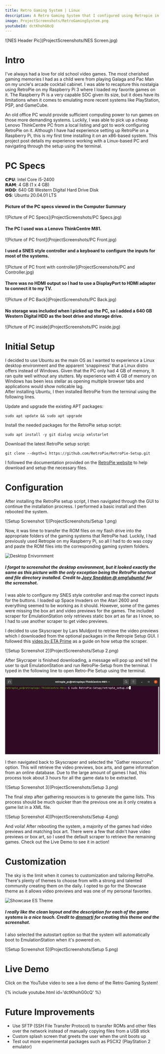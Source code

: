 ```yaml
---
title: Retro Gaming System | Linux
description: A Retro Gaming System that I configured using Retropie in Ubuntu 20.04.01 LTS.
image: ProjectScreenshots/RetroGamingSystem.png
youtubeId: dctKhohG0cQ                                      
---
```


<link rel="stylesheet" type="text/css" href="video-embed.css">

![NES Header Pic](ProjectScreenshots/NES Screen.jpg)<br>

# Intro
I've always had a love for old school video games. The most cherished gaming memories I had as a child were from playing Galaga and Pac Man on my uncle's arcade cocktail cabinet. I was able to recapture this nostalgia using RetroPie on my Raspberry Pi 3 where I loaded my favorite games on it. The Raspberry Pi is a very capable SOC given its size, but it does have its limitations when it comes to emulating more recent systems like PlayStation, PSP, and GameCube. 

An old office PC would provide sufficient computing power to run games on those more demanding systems. Luckily, I was able to pick up a cheap Lenovo ThinkCentre PC from a local listing and got to work configuring RetroPie on it. Although I have had experience setting up RetroPie on a Raspberry Pi, this is my first time installing it on an x86-based system. This project post details my experience working with a Linux-based PC and navigating through the setup using the terminal.

# PC Specs
𝗖𝗣𝗨:  Intel Core i5-2400 <br>
𝗥𝗔𝗠: 4 GB (1 x 4 GB)<br>
𝗛𝗗𝗗: 640 GB Western Digital Hard Drive Disk<br>
𝗢𝗦: Ubuntu 20.04.01 LTS<br>

#### Picture of the PC specs viewed in the Computer Summary
![Picture of PC Specs](ProjectScreenshots/PC Specs.jpg)<br>

#### The PC I used was a Lenovo ThinkCentre M81.
![Picture  of PC front](ProjectScreenshots/PC Front.jpg)<br>

#### I used a SNES style controller and a keyboard to configure the inputs for most of the systems. 
![Picture  of PC front with controller](ProjectScreenshots/PC and Controller.jpg)<br>

#### There was no HDMI output so I had to use a DisplayPort to HDMI adapter to connect it to my TV.
![Picture of PC Back](ProjectScreenshots/PC Back.jpg)<br>

#### No storage was included when I picked up the PC, so I added a 640 GB Western Digital HDD as the boot drive and storage drive.
![Picture of PC inside](ProjectScreenshots/PC inside.jpg)<br>

# Initial Setup
I decided to use Ubuntu as the main OS as I wanted to experience a Linux desktop environment and the apparent 'snappiness' that a Linux distro offers instead of Windows. Given that the PC only had 4 GB of memory, It ran quite well without any stutters. My experience with 4 GB of memory on Windows has been less stellar as opening multiple browser tabs and applications would show noticable lag.  
After installing Ubuntu, I then installed RetroPie from the terminal using the following lines.

Update and upgrade the existing APT packages:

```
sudo apt update && sudo apt upgrade

```

Install the needed packages for the RetroPie setup script:

```
sudo apt install -y git dialog unzip xmlstarlet
```
Download the latest RetroPie setup script:

```
git clone --depth=1 https://github.com/RetroPie/RetroPie-Setup.git
```

I followed the documentation provided on the [RetroPie website](https://retropie.org.uk/docs/Debian/) to help download and setup the necessary files. 

# Configuration 
After installing the RetroPie setup script, I then navigated through the GUI to continue the installation procress. I performed a basic install and then rebooted the system.

![Setup Screenshot 1](ProjectScreenshots/Setup 1.png)<br>

Now, it was time to transfer the ROM files on my flash drive into the appropriate folders of the gaming systems that RetroPie had. Luckily, I had previously used Retropie on my Raspberry Pi, so all I had to do was copy and paste the ROM files into the corresponding gaming system folders.  

![Desktop Enivornment](https://149366088.v2.pressablecdn.com/wp-content/uploads/2020/04/ubuntu-20.04-desktop-screenshot-768x432.jpg)<br>

##### I forgot to screenshot the desktop environment, but it looked exactly the same as this picture with the only exception being the RetroPie shortcut and file directory installed. Credit to [Joey Sneddon @ omg!ubuntu!](https://www.omgubuntu.co.uk/2019/10/ubuntu-20-04-release-features) for the screenshot. 

I was able to configure my SNES style controller and map the correct inputs for the buttons. I loaded up Space Invaders on the Atari 2600 and everything seemed to be working as it should. However, some of the games were missing the box art and video previews for the games. The included scraper for EmulationStation only retrieves static box art as far as I know, so I had to use another scraper to get video previews. 

I decided to use Skyscraper by Lars Muldjord to retrieve the video previews which I downloaded from the optional packages in the Retropie Setup GUI. I followed this [video by ETA Prime](https://youtu.be/CF8BaAU-Wds) as a guide on how setup the scraper.

![Setup Screenshot 2](ProjectScreenshots/Setup 2.png)<br>

After Skycraper is finished downloading, a message will pop up and tell the user to quit EmulationStation and run RetroPie-Setup from the terminal. I typed in the following line to open Retro-Pie Setup using the terminal.

![Terminal](ProjectScreenshots/Terminal.png)<br>

I then navigated back to Skyscraper and selected the "Gather resources" option. This will retrieve the video previews, box arts, and game information from an online database.  Due to the large amount of games I had, this process took about 3 hours for all the game data to be extracted. 

![Setup Screenshot 3](ProjectScreenshots/Setup 3.png)<br>

The final step after gathering resources is to generate the game lists. This process should be much quicker than the previous one as it only creates a game list in a XML file. 

![Setup Screenshot 4](ProjectScreenshots/Setup 4.png)<br>

And voila! After rebooting the system, a majority of the games had video previews and matching box art. There were a few that didn't have video previews or box art, so I used the default scraper to retrieve the remaining games. Check out the Live Demo to see it in action!

# Customization
The sky is the limit when it comes to customization and tailoring RetroPie. There's plenty of themes to choose from with a strong and talented community creating them on the daily. I opted to go for the Showcase theme as it allows video previews and was one of my personal favorites.<br>

![Showcase ES Theme](https://retropie.org.uk/forum/assets/uploads/files/1500497478398-demo001.jpg)
##### I really like the clean layout and the description for each of the game systems is a nice touch. Credit to [dmmarti](https://retropie.org.uk/forum/topic/11723/new-theme-showcase-now-released)  for creating this theme and the screenshot. 

I also selected the autostart option so that the system will automatically boot to EmulationStation when it's powered on.

![Setup Screenshot 5](ProjectScreenshots/Setup 5.png)<br>
 
# Live Demo
Click on the YouTube video to see a live demo of the Retro Gaming System!

{% include youtube.html id='dctKhohG0cQ' %}

# Future Improvements

* Use SFTP (SSH File Transfer Protocol) to transfer ROMs and other files over the network instead of manually copying files from a USB stick
* Custom splash screen that greets the user when the unit boots up
* Test out more experimental packages such as PSCX2 (PlayStation 2 emulator)

